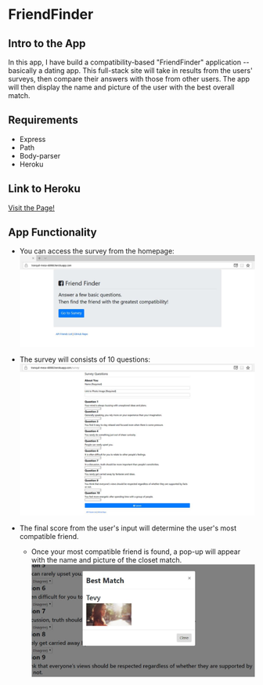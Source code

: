 # FriendFinder

## Intro to the App
In this app, I have build a compatibility-based "FriendFinder" application -- basically a dating app. This full-stack site will take in results from the users' surveys, then compare their answers with those from other users. The app will then display the name and picture of the user with the best overall match.

## Requirements
* Express
* Path
* Body-parser
* Heroku

## Link to Heroku
[Visit the Page!](https://tranquil-mesa-48986.herokuapp.com/)

## App Functionality
* You can access the survey from the homepage:
![Homepage Image](./Assets/Images/homepage.JPG)

* The survey will consists of 10 questions:
![Homepage Image](./Assets/Images/survey.JPG)

* The final score from the user's input will determine the user's most compatible friend.
   * Once your most compatible friend is found, a pop-up will appear with the name and picture of the closet match.
![Match Image](./Assets/Images/match.JPG)
